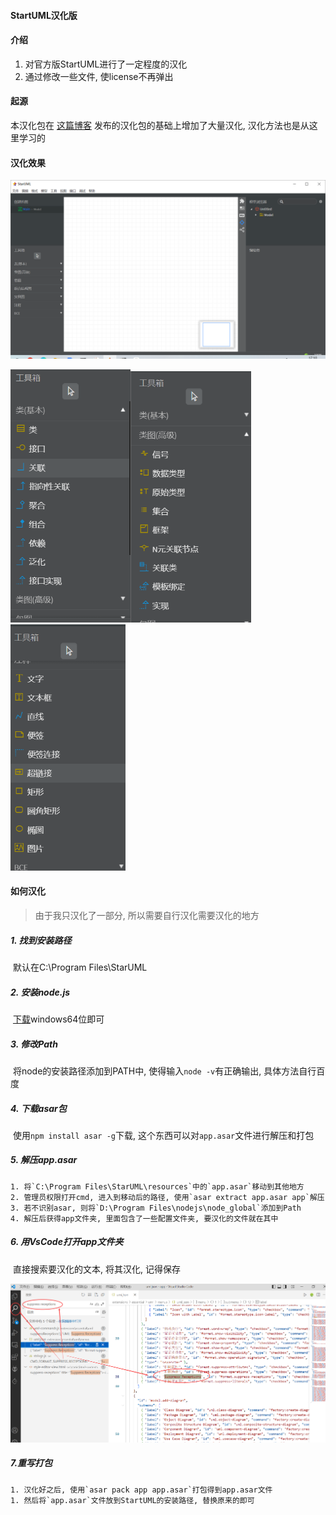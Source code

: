 #### StartUML汉化版



#### 介绍

1. 对官方版StartUML进行了一定程度的汉化
2. 通过修改一些文件, 使license不再弹出

#### 起源

本汉化包在  [这篇博客](https://blog.csdn.net/weixin_50964512/article/details/124365042)  发布的汉化包的基础上增加了大量汉化, 汉化方法也是从这里学习的

#### 汉化效果

<img src=".\README.assets\image-20220606171036252.png" alt="image-20220606171036252" style="zoom:80%;" />

<img src=".\README.assets\image-20220606171107821.png" alt="image-20220606171107821" style="zoom: 67%;" /><img src=".\README.assets\image-20220606171126125.png" alt="image-20220606171126125" style="zoom: 67%;" /><img src=".\README.assets\image-20220606171156558.png" alt="image-20220606171156558" style="zoom: 67%;" />

#### 如何汉化

> 由于我只汉化了一部分, 所以需要自行汉化需要汉化的地方

##### 1. 找到安装路径

​	默认在C:\Program Files\StarUML

##### 2. 安装node.js

​	[下载](http://nodejs.cn/download/)windows64位即可

##### 3. 修改Path

​	将node的安装路径添加到PATH中, 使得输入`node -v`有正确输出, 具体方法自行百度

##### 4. 下载asar包

​	使用`npm install asar -g`下载, 这个东西可以对`app.asar`文件进行解压和打包

##### 5. 解压app.asar

 	1. 将`C:\Program Files\StarUML\resources`中的`app.asar`移动到其他地方
 	2. 管理员权限打开cmd, 进入到移动后的路径, 使用`asar extract app.asar app`解压
 	3. 若不识别asar, 则将`‪D:\Program Files\nodejs\node_global`添加到Path
 	4. 解压后获得app文件夹, 里面包含了一些配置文件夹, 要汉化的文件就在其中

##### 6. 用VsCode打开app文件夹

​	直接搜索要汉化的文本, 将其汉化, 记得保存

![image-20220606172520194](README.assets/image-20220606172520194.png)

##### 7.重写打包

	1. 汉化好之后, 使用`asar pack app app.asar`打包得到app.asar文件
	1. 然后将`app.asar`文件放到StartUML的安装路径, 替换原来的即可

